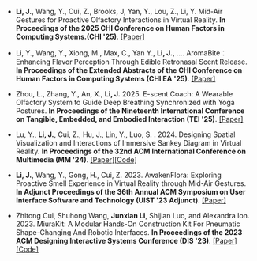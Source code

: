 - <strong>Li, J.</strong>, Wang, Y., Cui, Z., Brooks, J, Yan, Y., Lou, Z., Li, Y. Mid-Air Gestures for Proactive Olfactory Interactions in Virtual Reality. <strong>In Proceedings of the 2025 CHI Conference on Human Factors in Computing Systems.(CHI '25)</strong>.  [[Paper]](https://doi.org/10.1145/3706598.3713964)

- Li, Y., Wang, Y., Xiong, M., Max, C., Yan Y., <strong>Li, J.</strong>, .... AromaBite：Enhancing Flavor Perception Through Edible Retronasal Scent Release. <strong>In Proceedings of the Extended Abstracts of the CHI Conference on Human Factors in Computing Systems (CHI EA '25)</strong>.   [[Paper]](https://doi.org/10.1145/3706599.3720200)

- Zhou, L., Zhang, Y., An, X., <strong>Li, J.</strong> 2025. E-scent Coach: A Wearable Olfactory System to Guide Deep Breathing Synchronized with Yoga Postures. <strong>In Proceedings of the Nineteenth International Conference on Tangible, Embedded, and Embodied Interaction (TEI '25)</strong>.  [[Paper]](https://doi.org/10.1145/3689050.3704927)

- Lu, Y., <strong>Li, J.</strong>, Cui, Z., Hu, J., Lin, Y., Luo, S. . 2024. Designing Spatial Visualization and Interactions of Immersive Sankey Diagram in Virtual Reality. <strong>In Proceedings of the 32nd ACM International Conference on Multimedia (MM '24)</strong>.  [[Paper]](https://doi.org/10.1145/3664647.3681460)[[Code]](https://github.com/dinnodinosaur/VRSankey)

- <strong>Li, J.</strong>, Wang, Y., Gong, H., Cui, Z. 2023. AwakenFlora: Exploring Proactive Smell Experience in Virtual Reality through Mid-Air Gestures. <strong>In Adjunct Proceedings of the 36th Annual ACM Symposium on User Interface Software and Technology (UIST '23 Adjunct)</strong>. [[Paper]](https://doi.org/10.1145/3586182.3616667)

- Zhitong Cui, Shuhong Wang, <strong>Junxian Li</strong>, Shijian Luo, and Alexandra Ion. 2023. MiuraKit: A Modular Hands-On Construction Kit For Pneumatic Shape-Changing And Robotic Interfaces. <strong>In Proceedings of the 2023 ACM Designing Interactive Systems Conference (DIS '23)</strong>.  [[Paper]](https://doi.org/10.1145/3563657.3596108)[[Code]](https://github.com/dinnodinosaur/Origami-Actuators)